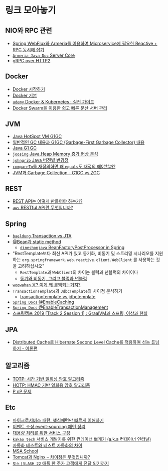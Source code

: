 # 링크 모아놓기

## NIO와 RPC 관련

- [Spring WebFlux와 Armeria를 이용하여 Microservice에 필요한 Reactive + RPC 동시에 잡기](https://d2.naver.com/helloworld/6080222)
- [`Armeria Java Doc` Server Core](https://javadoc.io/doc/com.linecorp.armeria/armeria-javadoc/latest/com/linecorp/armeria/server/package-summary.html)
- [gRPC over HTTP2](https://github.com/grpc/grpc/blob/master/doc/PROTOCOL-HTTP2.md)

## Docker

- [Docker 시작하기](https://medium.com/dtevangelist/docker-%EC%8B%9C%EC%9E%91%ED%95%98%EA%B8%B0-f930c5484f71)
- [Docker 기본](https://medium.com/dtevangelist/docker-%EA%B8%B0%EB%B3%B8-1-8-hello-docker-5165abd00a3d)
- [`udemy` Docker & Kubernetes : 실전 가이드](https://www.udemy.com/course/docker-kubernetes-2022/)
- [Docker Swarm을 이용한 쉽고 빠른 분산 서버 관리](https://subicura.com/2017/02/25/container-orchestration-with-docker-swarm.html)

## JVM

- [Java HotSpot VM G1GC](https://johngrib.github.io/wiki/java-g1gc/)
- [일반적인 GC 내용과 G1GC (Garbage-First Garbage Collector) 내용](https://thinkground.studio/%EC%9D%BC%EB%B0%98%EC%A0%81%EC%9D%B8-gc-%EB%82%B4%EC%9A%A9%EA%B3%BC-g1gc-garbage-first-garbage-collector-%EB%82%B4%EC%9A%A9/)
- [Java G1 GC](https://kwonnam.pe.kr/wiki/java/g1gc)
- [`joosing` Java,Heap Memory 증가 현상 분석](https://velog.io/@joosing/Java-heap-memory-growth-analysis)
- [`johngrib` Java 버전별 변경점](https://johngrib.github.io/wiki/java/enhancements/)
- [`compareTo`를 재정의하면 왜 `equals`도 재정의 해야할까?](https://ohtaeg.tistory.com/3)
- [JVM과 Garbage Collection - G1GC vs ZGC](https://huisam.tistory.com/entry/jvmgc)

## REST

- [REST API는 어떻게 만들어야 하는가?](https://codesoom.github.io/wiki/api-design/03/)
- [`aws` RESTful API란 무엇입니까?](https://aws.amazon.com/ko/what-is/restful-api/)

## Spring

- [`baeldung` Transaction vs JTA](https://www.baeldung.com/spring-vs-jta-transactional)
- [@Bean과 static method](https://dev-youngjun.tistory.com/261)
  - [`dineshonjava` BeanFactoryPostProcessor in Spring](https://www.dineshonjava.com/writing-beanfactorypostprocessor-in/)
- "RestTemplate보다 최신 API가 있고 동기화, 비동기 및 스트리밍 시나리오를 지원하는 `org.springframework.web.reactive.client.WebClient` 를 사용하는 것을 고려하십시오"
  - `RestTemplate`과 `WebClient`의 차이는 블럭과 넌블럭의 차이이다
  - [동기와 비동기, 그리고 블럭과 넌블럭](https://musma.github.io/2019/04/17/blocking-and-synchronous.html)
- [`woowahan` 응? 이게 왜 롤백되는거지?](https://techblog.woowahan.com/2606/)
- `TransactionTemplate`과 `JdbcTemplate`의 차이점 분석하기
   - [transactiontemplate vs jdbctemplate](https://stackoverflow.com/questions/6558871/transactiontemplate-vs-jdbctemplate)
- [`Spring Docs` @EnableCaching](https://docs.spring.io/spring-framework/docs/current/javadoc-api/org/springframework/cache/annotation/EnableCaching.html)
- [`Spring Docs` @EnableTransactionManagement](https://docs.spring.io/spring-framework/docs/current/javadoc-api/org/springframework/transaction/annotation/EnableTransactionManagement.html)
- [스프링캠프 2019 [Track 2 Session 1] : GraalVM과 스프링, 이상과 현실](https://www.youtube.com/watch?v=C7toO3WV1NQ&ab_channel=springcamp.io)

## JPA

- [Distributed Cache로 Hibernate Second Level Cache를 적용하여 성능 튜닝하기 - 이론편](https://pkgonan.github.io/2020/05/distributed-hibernate-second-level-cache-1)

## 알고리즘

- [TOTP: 시간 기반 일회성 암호 알고리즘](https://www.rfc-editor.org/rfc/rfc6238)
- [HOTP: HMAC 기반 일회용 암호 알고리즘](https://www.rfc-editor.org/rfc/rfc4226)
- [P nP 문제](https://gazelle-and-cs.tistory.com/64)

## Etc

- [마이크로서비스 패턴: 핵심패턴만 빠르게 이해하기](https://happycloud-lee.tistory.com/m/154?category=902418)
- [이벤트 소싱 event-sourcing 패턴 정리](https://edykim.com/ko/post/eventsourcing-pattern-cleanup/)
- [대용량 처리를 위한 서비스 구성](https://jistol.github.io/architecture/2017/02/14/architecture-traffic-issue/)
- [`kakao tech` 서비스 개발자를 위한 컨테이너 뽀개기 (a.k.a 컨테이너 인터널)](https://tech.kakaoenterprise.com/m/150)
- [자동화 테스트와 테스트 자동화의 차이](https://blog.naver.com/wisestone2007/221848534889)
- [MSA School](http://www.msaschool.io/operation/introduction/example-domain/)
- [Tomcat과 Nginx – 차이점은 무엇입니까?](https://cloudinfrastructureservices.co.uk/tomcat-vs-nginx-whats-the-difference/)
- [`토스ㅣSLASH 22` 애플 한 주가 고객에게 전달 되기까지](https://www.youtube.com/watch?v=UOWy6zdsD-c&ab_channel=%ED%86%A0%EC%8A%A4)
